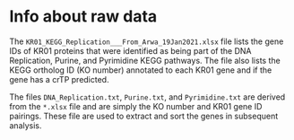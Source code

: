 # Info about raw data

The `KR01_KEGG_Replication___From_Arwa_19Jan2021.xlsx` file lists the gene IDs of KR01 proteins that were identified as being part of the DNA Replication, Purine, and Pyrimidine KEGG pathways.
The file also lists the KEGG ortholog ID (KO number) annotated to each KR01 gene and if the gene has a crTP predicted.  

The files `DNA_Replication.txt`, `Purine.txt`, and `Pyrimidine.txt` are derived from the `*.xlsx` file and are simply the KO number and KR01 gene ID pairings. These file are used to extract and sort the genes in subsequent analysis. 

